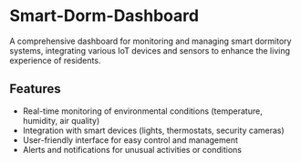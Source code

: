 # Smart-Dorm-Dashboard

A comprehensive dashboard for monitoring and managing smart dormitory systems, integrating various IoT devices and sensors to enhance the living experience of residents.

## Features

- Real-time monitoring of environmental conditions (temperature, humidity, air quality)
- Integration with smart devices (lights, thermostats, security cameras)
- User-friendly interface for easy control and management
- Alerts and notifications for unusual activities or conditions
